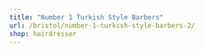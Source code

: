 ```yaml
---
title: "Number 1 Turkish Style Barbers"
url: /bristol/number-1-turkish-style-barbers-2/
shop: hairdresser
---
```


